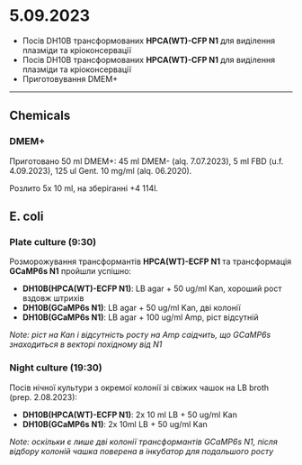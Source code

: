 5.09.2023
========
- Посів DH10B трансформованих __HPCA(WT)-CFP N1__ для виділення плазміди та кріоконсервації
- Посів DH10B трансформованих __HPCA(WT)-CFP N1__ для виділення плазміди та кріоконсервації
- Приготовування DMEM+

---
## Chemicals
### DMEM+
Приготовано 50 ml DMEM+: 45 ml DMEM- (alq. 7.07.2023), 5 ml FBD (u.f. 4.09.2023), 125 ul Gent. 10 mg/ml (alq. 06.2020).

Розлито 5x 10 ml, на зберіганні +4 114l.


## E. coli
### Plate culture (9:30)
Розморожування трансформантів __HPCA(WT)-ECFP N1__ та трансформація __GCaMP6s N1__ пройшли успішно:

- __DH10B(HPCA(WT)-ECFP N1)__: LB agar + 50 ug/ml Kan, хороший рост вздовж штрихів
- __DH10B(GCaMP6s N1)__: LB agar + 50 ug/ml Kan, дві колонії
- __DH10B(GCaMP6s N1)__: LB agar + 100 ug/ml Amp, ріст відсутній

_Note: ріст на Kan і відсутність росту на Amp саідчить, що GCaMP6s знаходиться в векторі похідному від N1_

### Night culture (19:30)
Посів нічної культури з окремої колонії зі свіжих чашок на LB broth (prep. 2.08.2023):

- __DH10B(HPCA(WT)-ECFP N1)__:  2x 10 ml LB + 50 ug/ml Kan
- __DH10B(GCaMP6s N1)__: 2x 10ml LB + 50 ug/ml Kan 

_Note: оскільки є лише дві колонії трансформантів GCaMP6s N1, після відбору колоній чашка поверена в інкубатор для подальшого росту_